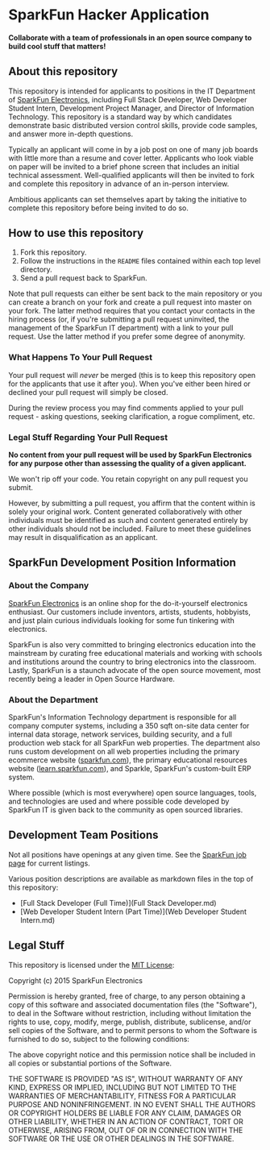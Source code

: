 # SparkFun Hacker Application

#### Collaborate with a team of professionals in an open source company to build cool stuff that matters!

## About this repository

This repository is intended for applicants to positions in the IT Department of [SparkFun Electronics](https://www.sparkfun.com), including Full Stack Developer, Web Developer Student Intern, Development Project Manager, and Director of Information Technology. This repository is a standard way by which candidates demonstrate basic distributed version control skills, provide code samples, and answer more in-depth questions.

Typically an applicant will come in by a job post on one of many job boards with little more than a resume and cover letter. Applicants who look viable on paper will be invited to a brief phone screen that includes an initial technical assessment. Well-qualified applicants will then be invited to fork and complete this repository in advance of an in-person interview.

Ambitious applicants can set themselves apart by taking the initiative to complete this repository before being invited to do so.

## How to use this repository

1. Fork this repository.
2. Follow the instructions in the `README` files contained within each top level directory.
3. Send a pull request back to SparkFun.

Note that pull requests can either be sent back to the main repository or you can create a branch on your fork and create a pull request into master on your fork. The latter method requires that you contact your contacts in the hiring process (or, if you're submitting a pull request uninvited, the management of the SparkFun IT department) with a link to your pull request. Use the latter method if you prefer some degree of anonymity.

### What Happens To Your Pull Request

Your pull request will *never* be merged (this is to keep this repository open for the applicants that use it after you). When you've either been hired or declined your pull request will simply be closed.

During the review process you may find comments applied to your pull request - asking questions, seeking clarification, a rogue compliment, etc.

### Legal Stuff Regarding Your Pull Request

**No content from your pull request will be used by SparkFun Electronics for any purpose other than assessing the quality of a given applicant.**

We won't rip off your code. You retain copyright on any pull request you submit.

However, by submitting a pull request, you affirm that the content within is solely your original work. Content generated collaboratively with other individuals must be identified as such and content generated entirely by other individuals should not be included. Failure to meet these guidelines may result in disqualification as an applicant.

## SparkFun Development Position Information

### About the Company

[SparkFun Electronics](https://www.sparkfun.com) is an online shop for the do-it-yourself electronics enthusiast. Our customers include inventors, artists, students, hobbyists, and just plain curious individuals looking for some fun tinkering with electronics.

SparkFun is also very committed to bringing electronics education into the mainstream by curating free educational materials and working with schools and institutions around the country to bring electronics into the classroom. Lastly, SparkFun is a staunch advocate of the open source movement, most recently being a leader in Open Source Hardware.

### About the Department

SparkFun's Information Technology department is responsible for all company computer systems, including a 350 sqft on-site data center for internal data storage, network services, building security, and a full production web stack for all SparkFun web properties. The department also runs custom development on all web properties including the primary ecommerce website ([sparkfun.com](https://www.sparkfun.com)), the primary educational resources website ([learn.sparkfun.com](https://learn.sparkfun.com)), and Sparkle, SparkFun's custom-built ERP system.

Where possible (which is most everywhere) open source languages, tools, and technologies are used and where possible code developed by SparkFun IT is given back to the community as open sourced libraries.

## Development Team Positions

Not all positions have openings at any given time. See the [SparkFun job page](https://www.sparkfun.com/jobs) for current listings.

Various position descriptions are available as markdown files in the top of this repository:

* [Full Stack Developer (Full Time)](Full Stack Developer.md)
* [Web Developer Student Intern (Part Time)](Web Developer Student Intern.md)

## Legal Stuff

This repository is licensed under the [MIT License](http://opensource.org/licenses/mit-license.php):

Copyright (c) 2015 SparkFun Electronics

Permission is hereby granted, free of charge, to any person obtaining a copy of this software and associated documentation files (the "Software"), to deal in the Software without restriction, including without limitation the rights to use, copy, modify, merge, publish, distribute, sublicense, and/or sell copies of the Software, and to permit persons to whom the Software is furnished to do so, subject to the following conditions:

The above copyright notice and this permission notice shall be included in all copies or substantial portions of the Software.

THE SOFTWARE IS PROVIDED "AS IS", WITHOUT WARRANTY OF ANY KIND, EXPRESS OR IMPLIED, INCLUDING BUT NOT LIMITED TO THE WARRANTIES OF MERCHANTABILITY, FITNESS FOR A PARTICULAR PURPOSE AND NONINFRINGEMENT. IN NO EVENT SHALL THE AUTHORS OR COPYRIGHT HOLDERS BE LIABLE FOR ANY CLAIM, DAMAGES OR OTHER LIABILITY, WHETHER IN AN ACTION OF CONTRACT, TORT OR OTHERWISE, ARISING FROM, OUT OF OR IN CONNECTION WITH THE SOFTWARE OR THE USE OR OTHER DEALINGS IN THE SOFTWARE.
